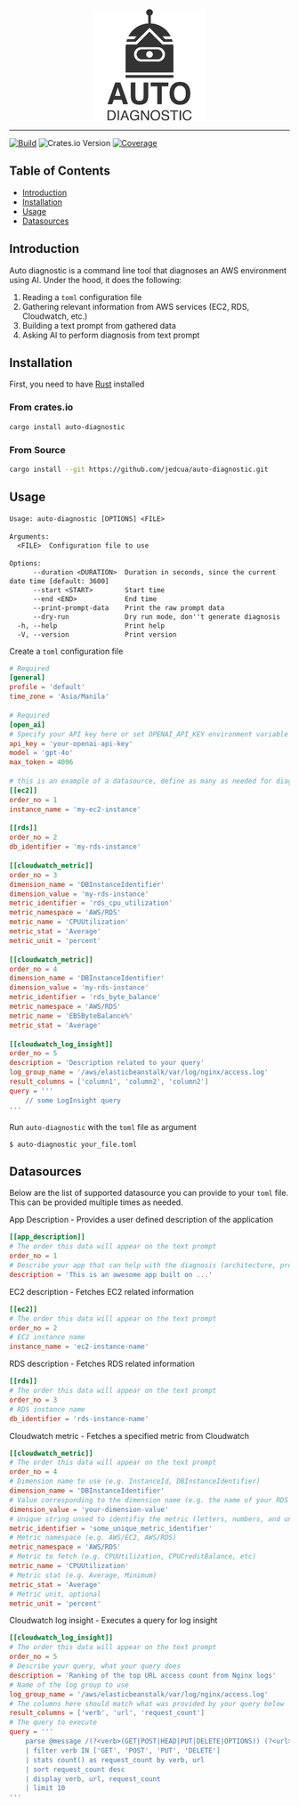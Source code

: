 <div align="center">
  <picture>
    <source media="(prefers-color-scheme: dark)" srcset="./docs/logo-light.png">
    <img width="200" height="200" src="./docs/logo-dark.png">
  </picture>
</div>
<hr/>

[![Build](https://github.com/jedcua/auto-diagnostic/actions/workflows/rust.yml/badge.svg?branch=main)](https://github.com/jedcua/auto-diagnostic/actions/workflows/rust.yml)
![Crates.io Version](https://img.shields.io/crates/v/auto-diagnostic?link=https%3A%2F%2Fcrates.io%2Fcrates%2Fauto-diagnostic)
[![Coverage](https://codecov.io/github/jedcua/auto-diagnostic/branch/main/graph/badge.svg?token=FG35DKAGJW)](https://codecov.io/github/jedcua/auto-diagnostic)

## Table of Contents

- [Introduction](#introduction)
- [Installation](#installation)
- [Usage](#usage)
- [Datasources](#datasources)

## Introduction
Auto diagnostic is a command line tool that diagnoses an AWS environment using AI.
Under the hood, it does the following:
1. Reading a `toml` configuration file
2. Gathering relevant information from AWS services (EC2, RDS, Cloudwatch, etc.)
3. Building a text prompt from gathered data
4. Asking AI to perform diagnosis from text prompt

## Installation
First, you need to have [Rust](https://www.rust-lang.org/) installed
### From crates.io
```sh
cargo install auto-diagnostic
```

### From Source
```sh
cargo install --git https://github.com/jedcua/auto-diagnostic.git
```

## Usage
```text
Usage: auto-diagnostic [OPTIONS] <FILE>

Arguments:
  <FILE>  Configuration file to use

Options:
      --duration <DURATION>  Duration in seconds, since the current date time [default: 3600]
      --start <START>        Start time
      --end <END>            End time
      --print-prompt-data    Print the raw prompt data
      --dry-run              Dry run mode, don''t generate diagnosis
  -h, --help                 Print help
  -V, --version              Print version
```

Create a `toml` configuration file
```toml
# Required
[general]
profile = 'default'
time_zone = 'Asia/Manila'

# Required
[open_ai]
# Specify your API key here or set OPENAI_API_KEY environment variable
api_key = 'your-openai-api-key'
model = 'gpt-4o'
max_token = 4096

# this is an example of a datasource, define as many as needed for diagnosis
[[ec2]]
order_no = 1
instance_name = 'my-ec2-instance'

[[rds]]
order_no = 2
db_identifier = 'my-rds-instance'

[[cloudwatch_metric]]
order_no = 3
dimension_name = 'DBInstanceIdentifier'
dimension_value = 'my-rds-instance'
metric_identifier = 'rds_cpu_utilization'
metric_namespace = 'AWS/RDS'
metric_name = 'CPUUtilization'
metric_stat = 'Average'
metric_unit = 'percent'

[[cloudwatch_metric]]
order_no = 4
dimension_name = 'DBInstanceIdentifier'
dimension_value = 'my-rds-instance'
metric_identifier = 'rds_byte_balance'
metric_namespace = 'AWS/RDS'
metric_name = 'EBSByteBalance%'
metric_stat = 'Average'

[[cloudwatch_log_insight]]
order_no = 5
description = 'Description related to your query'
log_group_name = '/aws/elasticbeanstalk/var/log/nginx/access.log'
result_columns = ['column1', 'column2', 'column2']
query = '''
    // some LogInsight query
'''
```

Run `auto-diagnostic` with the `toml` file as argument
```shell
$ auto-diagnostic your_file.toml
```

## Datasources
Below are the list of supported datasource you can provide to your `toml` file. 
This can be provided multiple times as needed.

App Description - Provides a user defined description of the application
```toml
[[app_description]]
# The order this data will appear on the text prompt
order_no = 1
# Describe your app that can help with the diagnosis (architecture, programming language, frameworks, etc.)
description = 'This is an awesome app built on ...'
```

EC2 description - Fetches EC2 related information
```toml
[[ec2]]
# The order this data will appear on the text prompt
order_no = 2
# EC2 instance name
instance_name = 'ec2-instance-name'
```

RDS description - Fetches RDS related information
```toml
[[rds]]
# The order this data will appear on the text prompt
order_no = 3
# RDS instance name
db_identifier = 'rds-instance-name'
```

Cloudwatch metric - Fetches a specified metric from Cloudwatch
```toml
[[cloudwatch_metric]]
# The order this data will appear on the text prompt
order_no = 4
# Dimension name to use (e.g. InstanceId, DBInstanceIdentifier)
dimension_name = 'DBInstanceIdentifier'
# Value corresponding to the dimension name (e.g. the name of your RDS instance)
dimension_value = 'your-dimension-value'
# Unique string unsed to identifiy the metric (letters, numbers, and underscore only)
metric_identifier = 'some_unique_metric_identifier'
# Metric namespace (e.g. AWS/EC2, AWS/RDS)
metric_namespace = 'AWS/RDS'
# Metric to fetch (e.g. CPUUtilization, CPUCreditBalance, etc)
metric_name = 'CPUUtilization'
# Metric stat (e.g. Average, Minimum)
metric_stat = 'Average'
# Metric unit, optional
metric_unit = 'percent'
```

Cloudwatch log insight - Executes a query for log insight
```toml
[[cloudwatch_log_insight]]
# The order this data will appear on the text prompt
order_no = 5
# Describe your query, what your query does
description = 'Ranking of the top URL access count from Nginx logs'
# Name of the log group to use
log_group_name = '/aws/elasticbeanstalk/var/log/nginx/access.log'
# The columns here should match what was provided by your query below
result_columns = ['verb', 'url', 'request_count']
# The query to execute
query = '''
    parse @message /(?<verb>(GET|POST|HEAD|PUT|DELETE|OPTIONS)) (?<url>[^\s?]+)/
    | filter verb IN ['GET', 'POST', 'PUT', 'DELETE']
    | stats count() as request_count by verb, url
    | sort request_count desc
    | display verb, url, request_count
    | limit 10
'''
```

